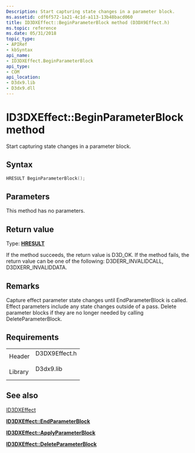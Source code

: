 ```yaml
---
Description: Start capturing state changes in a parameter block.
ms.assetid: cdf6f572-1a21-4c1d-a113-13b48bacd060
title: ID3DXEffect::BeginParameterBlock method (D3DX9Effect.h)
ms.topic: reference
ms.date: 05/31/2018
topic_type: 
- APIRef
- kbSyntax
api_name: 
- ID3DXEffect.BeginParameterBlock
api_type: 
- COM
api_location: 
- D3dx9.lib
- D3dx9.dll
---
```


# ID3DXEffect::BeginParameterBlock method

Start capturing state changes in a parameter block.

## Syntax


```C++
HRESULT BeginParameterBlock();
```



## Parameters

This method has no parameters.

## Return value

Type: **[**HRESULT**](https://msdn.microsoft.com/library/Bb401631(v=MSDN.10).aspx)**

If the method succeeds, the return value is D3D\_OK. If the method fails, the return value can be one of the following: D3DERR\_INVALIDCALL, D3DXERR\_INVALIDDATA.

## Remarks

Capture effect parameter state changes until EndParameterBlock is called. Effect parameters include any state changes outside of a pass. Delete parameter blocks if they are no longer needed by calling DeleteParameterBlock.

## Requirements



|                    |                                                                                          |
|--------------------|------------------------------------------------------------------------------------------|
| Header<br/>  | <dl> <dt>D3DX9Effect.h</dt> </dl> |
| Library<br/> | <dl> <dt>D3dx9.lib</dt> </dl>     |



## See also

<dl> <dt>

[ID3DXEffect](id3dxeffect.md)
</dt> <dt>

[**ID3DXEffect::EndParameterBlock**](id3dxeffect--endparameterblock.md)
</dt> <dt>

[**ID3DXEffect::ApplyParameterBlock**](id3dxeffect--applyparameterblock.md)
</dt> <dt>

[**ID3DXEffect::DeleteParameterBlock**](id3dxeffect--deleteparameterblock.md)
</dt> </dl>

 

 




